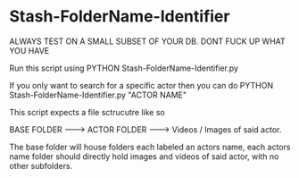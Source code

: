 # Stash-FolderName-Identifier

ALWAYS TEST ON A SMALL SUBSET OF YOUR DB. DONT FUCK UP WHAT YOU HAVE

Run this script using PYTHON Stash-FolderName-Identifier.py

If you only want to search for a specific actor then you can do  PYTHON Stash-FolderName-Identifier.py "ACTOR NAME"

This script expects a file sctrucutre like so  

BASE FOLDER ---> ACTOR FOLDER ---> Videos / Images of said actor.

The base folder will house folders each labeled an actors name, each actors name folder should directly hold images and videos of said actor, with no other subfolders.

